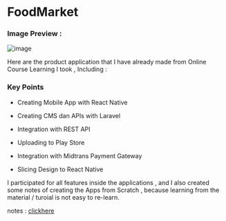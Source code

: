# FoodMarket

### Image Preview :

![image](https://user-images.githubusercontent.com/37042039/118465090-bf8b8280-b72b-11eb-8e98-a17ad9cd3907.png)

Here are the product application that I have already made from Online Course Learning I took , Including :

### Key Points

- Creating Mobile App with React Native

- Creating CMS dan APIs with Laravel
- Integration with REST API

- Uploading to Play Store

- Integration with Midtrans Payment Gateway

- Slicing Design to React Native



I participated for all features inside the applications , and I also created some notes of creating the Apps from Scratch , because learning from the material / turoial is not easy to re-learn.

notes : [clickhere](https://github.com/rifansetiawan/FoodMarket/tree/master/notes)
